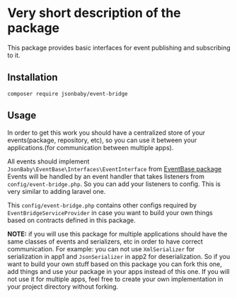# Very short description of the package

This package provides basic interfaces for event publishing and subscribing to it.

## Installation

`composer require jsonbaby/event-bridge`

## Usage
In order to get this work you should have a centralized store of your events(package, repository, etc), so you can use it between your applications.(for communication between multiple apps).

All events should implement `JsonBaby\EventBase\Interfaces\EventInterface` from [EventBase package](https://packagist.org/packages/jsonbaby/events-base "EventBase package")
Events will be handled by an event handler that takes listeners from `config/event-bridge.php`. So you can add your listeners to config. This is very similar to adding laravel one.

This `config/event-bridge.php` contains other configs required by `EventBridgeServiceProvider` in case you want to build your own things based on contracts defined in this package.

**NOTE:** if you will use this package for multiple applications should have the same classes of events and serializers, etc in order to have correct communication.
For example: you can not use `XmlSerializer` for serialization in app1 and `JsonSerializer` in app2 for deserialization.
So if you want to build your own stuff based on this package you can fork this one, add things and use your package in your apps instead of this one.
If you will not use it for multiple apps, feel free to create your own implementation in your project directory without forking.
